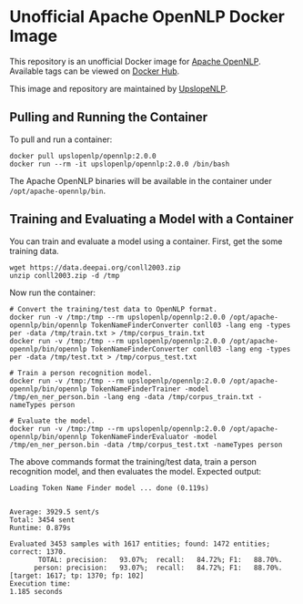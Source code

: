 # Unofficial Apache OpenNLP Docker Image

This repository is an unofficial Docker image for [Apache OpenNLP](https://opennlp.apache.org). Available tags can be viewed on [Docker Hub](https://hub.docker.com/r/upslopenlp/opennlp).

This image and repository are maintained by [UpslopeNLP](https://www.upslopenlp.com).

## Pulling and Running the Container

To pull and run a container:

```
docker pull upslopenlp/opennlp:2.0.0
docker run --rm -it upslopenlp/opennlp:2.0.0 /bin/bash
```

The Apache OpenNLP binaries will be available in the container under `/opt/apache-opennlp/bin`.

## Training and Evaluating a Model with a Container

You can train and evaluate a model using a container. First, get the some training data.

```
wget https://data.deepai.org/conll2003.zip
unzip conll2003.zip -d /tmp
```

Now run the container:

```
# Convert the training/test data to OpenNLP format.
docker run -v /tmp:/tmp --rm upslopenlp/opennlp:2.0.0 /opt/apache-opennlp/bin/opennlp TokenNameFinderConverter conll03 -lang eng -types per -data /tmp/train.txt > /tmp/corpus_train.txt
docker run -v /tmp:/tmp --rm upslopenlp/opennlp:2.0.0 /opt/apache-opennlp/bin/opennlp TokenNameFinderConverter conll03 -lang eng -types per -data /tmp/test.txt > /tmp/corpus_test.txt

# Train a person recognition model.
docker run -v /tmp:/tmp --rm upslopenlp/opennlp:2.0.0 /opt/apache-opennlp/bin/opennlp TokenNameFinderTrainer -model /tmp/en_ner_person.bin -lang eng -data /tmp/corpus_train.txt -nameTypes person

# Evaluate the model.
docker run -v /tmp:/tmp --rm upslopenlp/opennlp:2.0.0 /opt/apache-opennlp/bin/opennlp TokenNameFinderEvaluator -model /tmp/en_ner_person.bin -data /tmp/corpus_test.txt -nameTypes person
```

The above commands format the training/test data, train a person recognition model, and then evaluates the model. Expected output:

```
Loading Token Name Finder model ... done (0.119s)


Average: 3929.5 sent/s
Total: 3454 sent
Runtime: 0.879s

Evaluated 3453 samples with 1617 entities; found: 1472 entities; correct: 1370.
       TOTAL: precision:   93.07%;  recall:   84.72%; F1:   88.70%.
      person: precision:   93.07%;  recall:   84.72%; F1:   88.70%. [target: 1617; tp: 1370; fp: 102]
Execution time:
1.185 seconds
```
